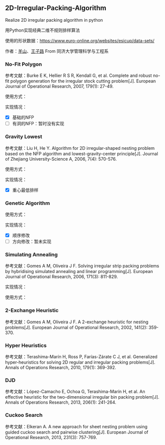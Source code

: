 ## 2D-Irregular-Packing-Algorithm 

Realize 2D irregular packing algorithm in python

用Python实现经典二维不规则排样算法

使用的形状数据：https://www.euro-online.org/websites/esicup/data-sets/

作者：[羊山](https://seanys.github.io/about/)、[王子路](https://github.com/Prinway) From 同济大学管理科学与工程系

### No-Fit Polygon

参考文献：Burke E K, Hellier R S R, Kendall G, et al. Complete and robust no-fit polygon generation for the irregular stock cutting problem[J]. European Journal of Operational Research, 2007, 179(1): 27-49.

使用方式：

实现情况：

- [x] 基础的NFP
- [ ] 有洞的NFP：暂时没有实现

### Gravity Lowest

参考文献：Liu H, He Y. Algorithm for 2D irregular-shaped nesting problem based on the NFP algorithm and lowest-gravity-center principle[J]. Journal of Zhejiang University-Science A, 2006, 7(4): 570-576.

使用方式：

实现情况：

- [x] 重心最低排样

### Genetic Algorithm

使用方式：

实现情况：

- [x] 顺序修改
- [ ] 方向修改：暂未实现

### Simulating Annealing

参考文献：Gomes A M, Oliveira J F. Solving irregular strip packing problems by hybridising simulated annealing and linear programming[J]. European Journal of Operational Research, 2006, 171(3): 811-829.

实现情况：

使用方式：

### 2-Exchange Heuristic

参考文献：Gomes A M, Oliveira J F. A 2-exchange heuristic for nesting problems[J]. European Journal of Operational Research, 2002, 141(2): 359-370.



### Hyper Heuristics

参考文献：Terashima-Marín H, Ross P, Farías-Zárate C J, et al. Generalized hyper-heuristics for solving 2D regular and irregular packing problems[J]. Annals of Operations Research, 2010, 179(1): 369-392.



### DJD

参考文献：López-Camacho E, Ochoa G, Terashima-Marín H, et al. An effective heuristic for the two-dimensional irregular bin packing problem[J]. Annals of Operations Research, 2013, 206(1): 241-264.



### Cuckoo Search

参考文献：Elkeran A. A new approach for sheet nesting problem using guided cuckoo search and pairwise clustering[J]. European Journal of Operational Research, 2013, 231(3): 757-769.



